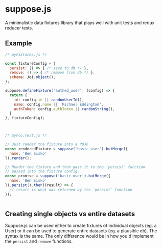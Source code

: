 # suppose.js
A minimalistic data fixtures library that plays well with unit tests and redux reducer tests.

## Example



```javascript
/* myFixtures.js */

const fixtureConfig = {
  persist: () => { /* save to db */ },
  remove: () => { /* remove from db */ },
  schema: Joi.object(),  
};

suppose.defineFixture('authed_user', (config) => {
  return {
    id: config.id || randomUserId(),
    name: config.name || 'Michael Eddington',
    authToken: config.authToken || randomString(),
  }
}, fixtureConfig);



/* myFoo.test.js */

// Just render the fixture into a POJO
const renderedFixture = suppose('basic_user').butMerge({
  name: 'Ben Sisko'
}).render();

// Render the fixture and then pass it to the `persist` function
// passed into the fixture config.
const promise = suppose('basic_user').butMerge({
  name: 'Ben Sisko'
}).persist().then((result) => {
  // result is what was returned by the `persist` function
});



```

## Creating single objects vs entire datasets
Suppose.js can be used either to create fixtures of individual objects (eg. a User) or it can be used to generate entire datasets (eg. a plausible db).  The syntax is the same.  The only difference would be in how you'd implement the 
`persist` and `remove` functions.  
